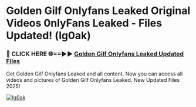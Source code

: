 # Golden Gilf Onlyfans Leaked Original Videos 0nlyFans Leaked - Files Updated! (lg0ak)

<h3>🔴 CLICK HERE 🌐==►► <a href="https://tinyurl.com/3hn5wdd3" rel="nofollow">Golden Gilf Onlyfans Leaked Updated Files</a></h3>

Get Golden Gilf Onlyfans Leaked and all content. Now you can access all videos and pictures of Golden Gilf Onlyfans Leaked. New Updated Files 2025!

[![lg0ak](https://i.imgur.com/4HnBqBT.gif)](https://tinyurl.com/3hn5wdd3)
